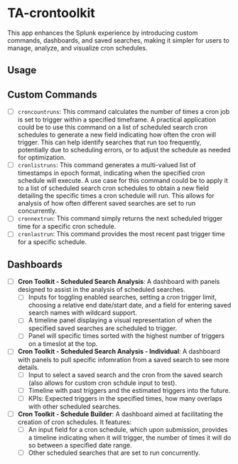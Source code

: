 # TA-crontoolkit

This app enhances the Splunk experience by introducing custom commands, dashboards, and saved searches, making it simpler for users to manage, analyze, and visualize cron schedules.

## Usage

## Custom Commands
 - [ ] `croncountruns`: This command calculates the number of times a cron job is set to trigger within a specified timeframe. A practical application could be to use this command on a list of scheduled search cron schedules to generate a new field indicating how often the cron will trigger. This can help identify searches that run too frequently, potentially due to scheduling errors, or to adjust the schedule as needed for optimization.
 - [ ] `cronlistruns`: This command generates a multi-valued list of timestamps in epoch format, indicating when the specified cron schedule will execute. A use case for this command could be to apply it to a list of scheduled search cron schedules to obtain a new field detailing the specific times a cron schedule will run. This allows for analysis of how often different saved searches are set to run concurrently.
 - [ ] `cronnextrun`: This command simply returns the next scheduled trigger time for a specific cron schedule.
 - [ ] `cronlastrun`: This command provides the most recent past trigger time for a specific schedule.

## Dashboards
- [ ] **Cron Toolkit - Scheduled Search Analysis**: A dashboard with panels designed to assist in the analysis of scheduled searches.
    - [ ] Inputs for toggling enabled searches, setting a cron trigger limit, choosing a relative end date/start date, and a field for entering saved search names with wildcard support.
    - [ ] A timeline panel displaying a visual representation of when the specified saved searches are scheduled to trigger.
    - [ ] Panel will specific times sorted with the highest number of triggers on a timeslot at the top.
- [ ] **Cron Toolkit - Scheduled Search Analysis - Individual**: A dashboard with panels to pull specific infomration from a saved search to see more details.
    - [ ] Input to select a saved search and the cron from the saved search (also allows for custom cron schdule input to test).
    - [ ] Timeline with past triggers and the estimated triggers into the future.
    - [ ] KPIs: Expected triggers in the specified times, how many overlaps with other scheduled searches.
- [ ] **Cron Toolkit - Schedule Builder**: A dashboard aimed at facilitating the creation of cron schedules. It features:
    - [ ] An input field for a cron schedule, which upon submission, provides a timeline indicating when it will trigger, the number of times it will do so between a specified date range.
    - [ ] Other scheduled searches that are set to run concurrently.